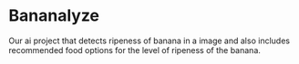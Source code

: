 # Bananalyze
 Our ai project that detects ripeness of banana in a image and also includes recommended food options for the level of ripeness of the banana.
